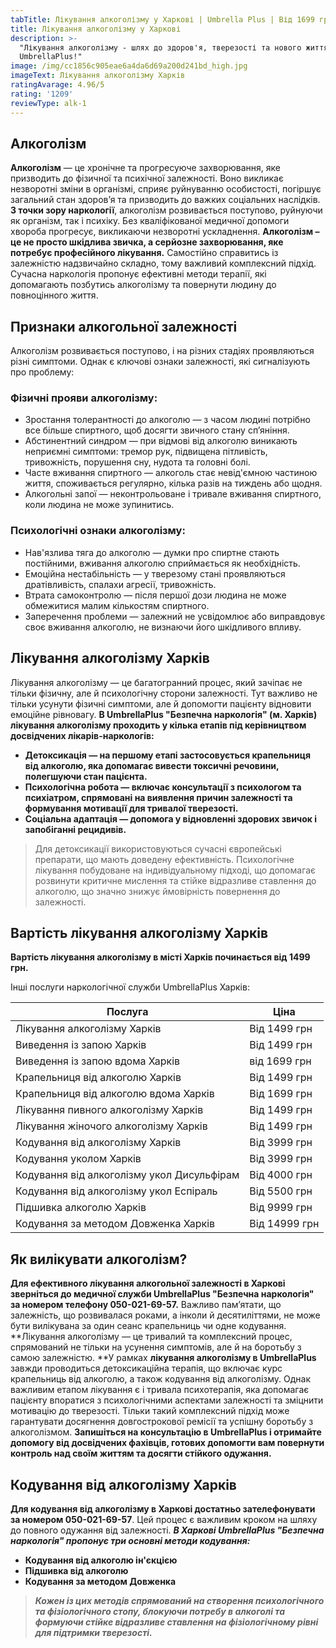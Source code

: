 ```yaml
---
tabTitle: Лікування алкоголізму у Харкові | Umbrella Plus | Від 1699 грн
title: Лікування алкоголізму у Харкові
description: >-
  "Лікування алкоголізму - шлях до здоров'я, тверезості та нового життя з
  UmbrellaPlus!"
image: /img/cc1856c905eae6a4da6d69a200d241bd_high.jpg
imageText: Лікування алкоголізму Харків
ratingAvarage: 4.96/5
rating: '1209'
reviewType: alk-1
---
```


## Алкоголізм

**Алкоголізм** — це хронічне та прогресуюче захворювання, яке призводить до фізичної та психічної залежності. Воно викликає незворотні зміни в організмі, сприяє руйнуванню особистості, погіршує загальний стан здоров’я та призводить до важких соціальних наслідків. **З точки зору наркології**, алкоголізм розвивається поступово, руйнуючи як організм, так і психіку. Без кваліфікованої медичної допомоги хвороба прогресує, викликаючи незворотні ускладнення. **Алкоголізм –** **це не просто шкідлива звичка, а серйозне захворювання, яке потребує професійного лікування.** Самостійно справитись із залежністю надзвичайно складно, тому важливий комплексний підхід. Сучасна наркологія пропонує ефективні методи терапії, які допомагають позбутись алкоголізму та повернути людину до повноцінного життя.

## Признаки алкогольної залежності

Алкоголізм розвивається поступово, і на різних стадіях проявляються різні симптоми. Однак є ключові ознаки залежності, які сигналізують про проблему:

### Фізичні прояви алкоголізму:

* Зростання толерантності до алкоголю — з часом людині потрібно все більше спиртного, щоб досягти звичного стану сп’яніння.
* Абстинентний синдром — при відмові від алкоголю виникають неприємні симптоми: тремор рук, підвищена пітливість, тривожність, порушення сну, нудота та головні болі.
* Часте вживання спиртного — алкоголь стає невід'ємною частиною життя, споживається регулярно, кілька разів на тиждень або щодня.
* Алкогольні запої — неконтрольоване і тривале вживання спиртного, коли людина не може зупинитись.

### Психологічні ознаки алкоголізму:

* Нав'язлива тяга до алкоголю — думки про спиртне стають постійними, вживання алкоголю сприймається як необхідність.
* Емоційна нестабільність — у тверезому стані проявляються дратівливість, спалахи агресії, тривожність.
* Втрата самоконтролю — після першої дози людина не може обмежитися малим кількостям спиртного.
* Заперечення проблеми — залежний не усвідомлює або виправдовує своє вживання алкоголю, не визнаючи його шкідливого впливу.

## Лікування алкоголізму Харків

Лікування алкоголізму — це багатогранний процес, який зачіпає не тільки фізичну, але й психологічну сторони залежності. Тут важливо не тільки усунути фізичні симптоми, але й допомогти пацієнту відновити емоційне рівновагу. **В UmbrellaPlus "Безпечна наркологія" (м. Харків) лікування алкоголізму проходить у кілька етапів під керівництвом досвідчених лікарів-наркологів:**

* **Детоксикація — на першому етапі застосовується крапельниця від алкоголю, яка допомагає вивести токсичні речовини, полегшуючи стан пацієнта.**
* **Психологічна робота — включає консультації з психологом та психіатром, спрямовані на виявлення причин залежності та формування мотивації для тривалої тверезості.**
* **Соціальна адаптація — допомога у відновленні здорових звичок і запобіганні рецидивів.**

> Для детоксикації використовуються сучасні європейські препарати, що мають доведену ефективність. Психологічне лікування побудоване на індивідуальному підході, що допомагає розвинути критичне мислення та стійке відразливе ставлення до алкоголю, що значно знижує ймовірність повернення до залежності.

## Вартість лікування алкоголізму Харків

**Вартість лікування алкоголізму в місті Харків починається від 1499 грн.**

Інші послуги наркологічної служби UmbrellaPlus Харків:

| Послуга                                    | Ціна          |
| ------------------------------------------ | ------------- |
| Лікування алкоголізму Харків               | Від 1499 грн  |
| Виведення із запою Харків                  | Від 1499 грн  |
| Виведення із запою вдома Харків            | від 1699 грн  |
| Крапельниця від алкоголю Харків            | Від 1499 грн  |
| Крапельниця від алкоголю вдома Харків      | Від 1699 грн  |
| Лікування пивного алкоголізму Харків       | Від 1499 грн  |
| Лікування жіночого алкоголізму Харків      | Від 1499 грн  |
| Кодування від алкоголізму Харків           | Від 3999 грн  |
| Кодування уколом Харків                    | Від 3999 грн  |
| Кодування від алкоголізму укол Дисульфірам | Від 4000 грн  |
| Кодування від алкоголізму укол Еспіраль    | Від 5500 грн  |
| Підшивка алкоголю Харків                   | Від 9999 грн  |
| Кодування за методом Довженка Харків       | Від 14999 грн |

## Як вилікувати алкоголізм?

**Для ефективного лікування алкогольної залежності в Харкові зверніться до медичної служби UmbrellaPlus "Безпечна наркологія" за номером телефону 050-021-69-57.** Важливо пам’ятати, що залежність, що розвивалася роками, а інколи й десятиліттями, не може бути вилікувана за один сеанс крапельниць чи одне кодування. **Лікування алкоголізму — це тривалий та комплексний процес, спрямований не тільки на усунення симптомів, але й на боротьбу з самою залежністю. **У рамках **лікування алкоголізму в UmbrellaPlus** завжди проводиться детоксикаційна терапія, що включає курс крапельниць від алкоголю, а також кодування від алкоголізму. Однак важливим етапом лікування є і тривала психотерапія, яка допомагає пацієнту впоратися з психологічними аспектами залежності та зміцнити мотивацію до тверезості. Тільки такий комплексний підхід може гарантувати досягнення довгострокової ремісії та успішну боротьбу з алкоголізмом. **Запишіться на консультацію в UmbrellaPlus і отримайте допомогу від досвідчених фахівців, готових допомогти вам повернути контроль над своїм життям та досягти стійкого одужання.**

## Кодування від алкоголізму Харків

**Для кодування від алкоголізму в Харкові достатньо зателефонувати за номером 050-021-69-57**. Цей процес є важливим кроком на шляху до повного одужання від залежності. ***В Харкові UmbrellaPlus "Безпечна наркологія" пропонує три основні методи кодування:***

* **Кодування від алкоголю ін'єкцією**
* **Підшивка від алкоголю**
* **Кодування за методом Довженка**

> ***Кожен із цих методів спрямований на створення психологічного та фізіологічного стопу, блокуючи потребу в алкоголі та формуючи стійке відразливе ставлення на фізіологічному рівні для підтримки тверезості.***
